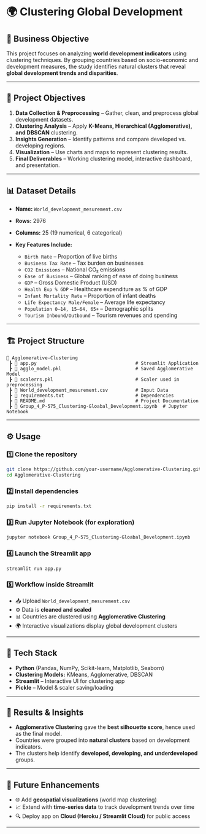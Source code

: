 # 🌍 Clustering Global Development

## 📌 Business Objective

This project focuses on analyzing **world development indicators** using clustering techniques. By grouping countries based on socio-economic and development measures, the study identifies natural clusters that reveal **global development trends and disparities**.

---

## 🎯 Project Objectives

1. **Data Collection & Preprocessing** – Gather, clean, and preprocess global development datasets.
2. **Clustering Analysis** – Apply **K-Means, Hierarchical (Agglomerative), and DBSCAN** clustering.
3. **Insights Generation** – Identify patterns and compare developed vs. developing regions.
4. **Visualization** – Use charts and maps to represent clustering results.
5. **Final Deliverables** – Working clustering model, interactive dashboard, and presentation.

---

## 📊 Dataset Details

* **Name:** `World_development_mesurement.csv`
* **Rows:** 2976
* **Columns:** 25 (19 numerical, 6 categorical)
* **Key Features Include:**

  * `Birth Rate` – Proportion of live births
  * `Business Tax Rate` – Tax burden on businesses
  * `CO2 Emissions` – National CO₂ emissions
  * `Ease of Business` – Global ranking of ease of doing business
  * `GDP` – Gross Domestic Product (USD)
  * `Health Exp % GDP` – Healthcare expenditure as % of GDP
  * `Infant Mortality Rate` – Proportion of infant deaths
  * `Life Expectancy Male/Female` – Average life expectancy
  * `Population 0–14, 15–64, 65+` – Demographic splits
  * `Tourism Inbound/Outbound` – Tourism revenues and spending

---

## 🏗️ Project Structure

```
📁 Agglomerative-Clustering
 ┣ 📜 app.py                                    # Streamlit Application
 ┣ 📜 agglo_model.pkl                           # Saved Agglomerative Model
 ┣ 📜 scalerrs.pkl                              # Scaler used in preprocessing
 ┣ 📜 World_development_mesurement.csv          # Input Data
 ┣ 📜 requirements.txt                          # Dependencies
 ┣ 📜 README.md                                 # Project Documentation
 ┣ 📜 Group_4_P-575_Clustering-Gloabal_Development.ipynb  # Jupyter Notebook
```

---

## ⚙️ Usage

### 1️⃣ Clone the repository

```bash
git clone https://github.com/your-username/Agglomerative-Clustering.git
cd Agglomerative-Clustering
```

### 2️⃣ Install dependencies

```bash
pip install -r requirements.txt
```

### 3️⃣ Run Jupyter Notebook (for exploration)

```bash
jupyter notebook Group_4_P-575_Clustering-Gloabal_Development.ipynb
```

### 4️⃣ Launch the Streamlit app

```bash
streamlit run app.py
```

### 5️⃣ Workflow inside Streamlit

* 📤 Upload `World_development_mesurement.csv`
* ⚙️ Data is **cleaned and scaled**
* 📊 Countries are clustered using **Agglomerative Clustering**
* 🌍 Interactive visualizations display global development clusters

---

## 🧰 Tech Stack

* **Python** (Pandas, NumPy, Scikit-learn, Matplotlib, Seaborn)
* **Clustering Models:** KMeans, Agglomerative, DBSCAN
* **Streamlit** – Interactive UI for clustering app
* **Pickle** – Model & scaler saving/loading

---

## 🚀 Results & Insights

* **Agglomerative Clustering** gave the **best silhouette score**, hence used as the final model.
* Countries were grouped into **natural clusters** based on development indicators.
* The clusters help identify **developed, developing, and underdeveloped** groups.

---

## 📌 Future Enhancements

* 🌐 Add **geospatial visualizations** (world map clustering)
* 📈 Extend with **time-series data** to track development trends over time
* 🔍 Deploy app on **Cloud (Heroku / Streamlit Cloud)** for public access

---
